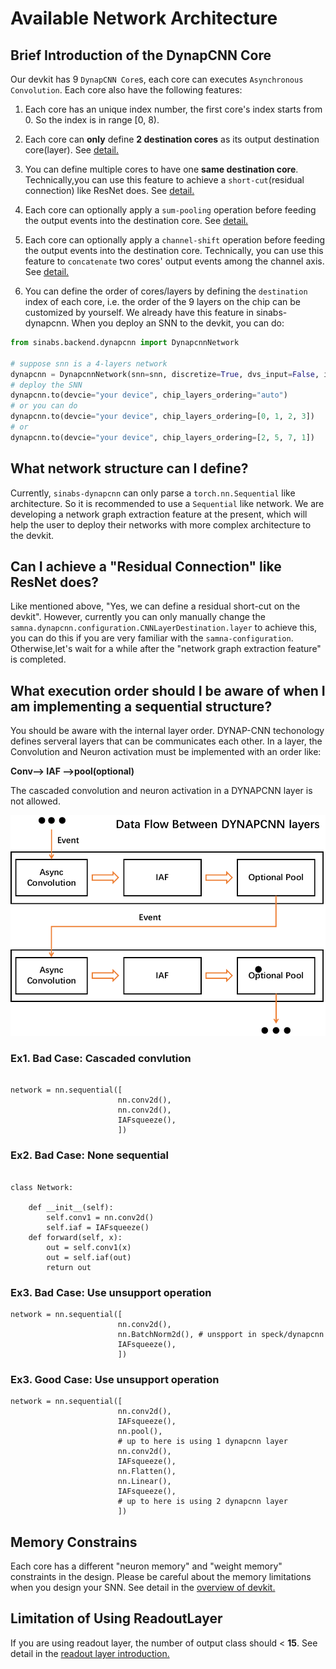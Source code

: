 # Available Network Architecture

## Brief Introduction of the DynapCNN Core

Our devkit has 9 `DynapCNN Core`s, each core can executes `Asynchronous Convolution`.
Each core also have the following
features:

1. Each core has an unique index number, the first core's index starts from 0. So the index is in range [0, 8).

2. Each core can **only** define **2 destination cores** as its output destination core(layer).
 See [detail.](https://synsense-sys-int.gitlab.io/samna/reference/dynapcnn/configuration/index.html#samna.dynapcnn.configuration.CNNLayerDestination)

3. You can define multiple cores to have one **same destination core**.
Technically,you can use this feature to achieve a `short-cut`(residual connection) like ResNet does.
See [detail.](https://synsense-sys-int.gitlab.io/samna/reference/dynapcnn/configuration/index.html#samna.dynapcnn.configuration.CNNLayerDestination.layer)

4. Each core can optionally apply a `sum-pooling` operation before feeding the output events into the destination core.
See [detail.](https://synsense-sys-int.gitlab.io/samna/reference/dynapcnn/configuration/index.html#samna.dynapcnn.configuration.CNNLayerDestination.pooling)

5. Each core can optionally apply a `channel-shift` operation before feeding the output events into the destination core.
Technically, you can use this feature to `concatenate` two cores' output events among the channel axis.
See [detail.](https://synsense-sys-int.gitlab.io/samna/reference/dynapcnn/configuration/index.html#samna.dynapcnn.configuration.CNNLayerDestination.feature_shift)

6. You can define the order of cores/layers by defining the `destination` index of each core, i.e. the order of the 9 layers on the chip can be customized by yourself.
We already have this feature in sinabs-dynapcnn. When you deploy an SNN to the devkit, you can do:

```python
from sinabs.backend.dynapcnn import DynapcnnNetwork

# suppose snn is a 4-layers network
dynapcnn = DynapcnnNetwork(snn=snn, discretize=True, dvs_input=False, input_shape=input_shape)
# deploy the SNN
dynapcnn.to(devcie="your device", chip_layers_ordering="auto")
# or you can do
dynapcnn.to(devcie="your device", chip_layers_ordering=[0, 1, 2, 3])
# or
dynapcnn.to(devcie="your device", chip_layers_ordering=[2, 5, 7, 1])
```

## What network structure can I define?

Currently, `sinabs-dynapcnn` can only parse a `torch.nn.Sequential` like architecture. So it is recommended to
use a `Sequential` like network. We are developing a network graph extraction feature at the present, which will
help the user to deploy their networks with more complex architecture to the devkit.


## Can I achieve a "Residual Connection" like ResNet does?

Like mentioned above, "Yes, we can define a residual short-cut on the devkit". However, currently you can only manually
change the `samna.dynapcnn.configuration.CNNLayerDestination.layer` to achieve this, you can do this if you are very
familiar with the `samna-configuration`. Otherwise,let's wait for a while after the  "network graph extraction feature" is
completed.


## What execution order should I be aware of when I am implementing a sequential structure?
You should be aware with the internal layer order.
DYNAP-CNN techonology defines serveral layers that can be communicates each other.
In a layer, the Convolution and Neuron activation must be implemented with an order like:

**Conv--> IAF -->pool(optional)**

The cascaded convolution and neuron activation in a DYNAPCNN layer is not allowed.

![dataflow](../_static/Overview/dataflow_layers.png)

### Ex1. Bad Case: Cascaded convlution
```

network = nn.sequential([
                        nn.conv2d(),
                        nn.conv2d(),
                        IAFsqueeze(),
                        ])

```
### Ex2. Bad Case: None sequential
```

class Network:

    def __init__(self):
        self.conv1 = nn.conv2d()
        self.iaf = IAFsqueeze()
    def forward(self, x):
        out = self.conv1(x)
        out = self.iaf(out)
        return out

```

### Ex3. Bad Case: Use unsupport operation

```
network = nn.sequential([
                        nn.conv2d(),
                        nn.BatchNorm2d(), # unspport in speck/dynapcnn
                        IAFsqueeze(),
                        ])
```

### Ex3. Good Case: Use unsupport operation

```
network = nn.sequential([
                        nn.conv2d(),
                        IAFsqueeze(),
                        nn.pool(),
                        # up to here is using 1 dynapcnn layer
                        nn.conv2d(),
                        IAFsqueeze(),
                        nn.Flatten(),
                        nn.Linear(),
                        IAFsqueeze(),
                        # up to here is using 2 dynapcnn layer
                        ])
```

## Memory Constrains
Each core has a different "neuron memory" and "weight memory" constraints in the design.
Please be careful about the memory limitations when you design your SNN.
See detail in the [overview of devkit.](../getting_started/overview.md)

## Limitation of Using ReadoutLayer

If you are using readout layer, the number of output class should < **15**.
See detail in the [readout layer introduction.](../getting_started/notebooks/using_readout_layer.ipynb)

